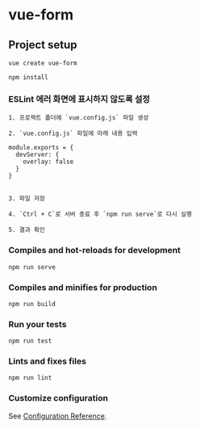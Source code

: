 # vue-form

## Project setup
```
vue create vue-form

npm install
```

### ESLint 에러 화면에 표시하지 않도록 설정
```
1. 프로젝트 폴더에 `vue.config.js` 파일 생성

2. `vue.config.js` 파일에 아래 내용 입력

module.exports = {
  devServer: {
    overlay: false
  }
}


3. 파일 저장

4. `Ctrl + C`로 서버 종료 후 `npm run serve`로 다시 실행

5. 결과 확인
```

### Compiles and hot-reloads for development
```
npm run serve
```

### Compiles and minifies for production
```
npm run build
```

### Run your tests
```
npm run test
```

### Lints and fixes files
```
npm run lint
```

### Customize configuration
See [Configuration Reference](https://cli.vuejs.org/config/).
